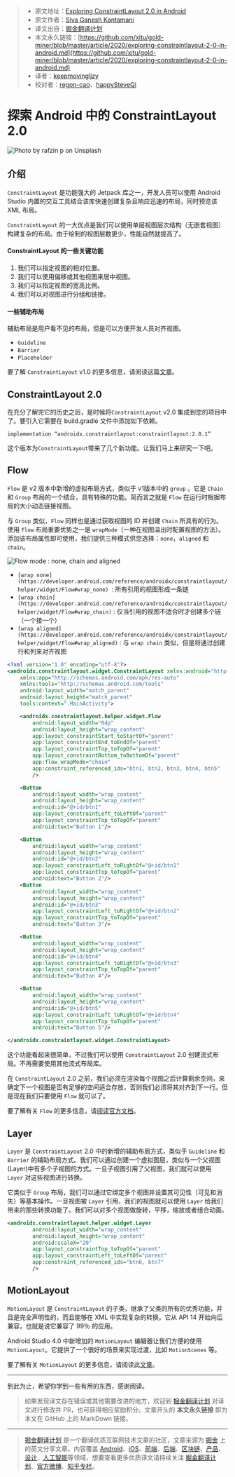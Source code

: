 > - 原文地址：[Exploring ConstraintLayout 2.0 in Android](https://medium.com/better-programming/exploring-constraintlayout-2-0-in-android-317584003ee9)
> - 原文作者：[Siva Ganesh Kantamani](https://medium.com/@sgkantamani)
> - 译文出自：[掘金翻译计划](https://github.com/xitu/gold-miner)
> - 本文永久链接：[https://github.com/xitu/gold-miner/blob/master/article/2020/exploring-constraintlayout-2-0-in-android.md](https://github.com/xitu/gold-miner/blob/master/article/2020/exploring-constraintlayout-2-0-in-android.md)
> - 译者：[keepmovingljzy](https://github.com/keepmovingljzy)
> - 校对者：[regon-cao](https://github.com/regon-cao)、[happySteveQi](https://github.com/happySteveQi)

# 探索 Android 中的 ConstraintLayout 2.0

![Photo by [rafzin p](https://unsplash.com/@rafzin?utm_source=medium&utm_medium=referral) on [Unsplash](https://unsplash.com?utm_source=medium&utm_medium=referral)](https://cdn-images-1.medium.com/max/8942/0*goSdyD-yGtjIfUCP)

## 介绍

`ConstraintLayout` 是功能强大的 Jetpack 库之一，开发人员可以使用 Android Studio 内置的交互工具结合该库快速创建复杂且响应迅速的布局，同时预览该 XML 布局。

 `ConstraintLayout` 的一大优点是我们可以使用单层视图层次结构（无嵌套视图）构建复杂的布局。由于绘制的视图层数更少，性能自然就提高了。

#### ConstraintLayout 的一些关键功能

1. 我们可以指定视图的相对位置。
2. 我们可以使用偏移或其他视图来居中视图。
3. 我们可以指定视图的宽高比例。
4. 我们可以对视图进行分组和链接。

#### 一些辅助布局

辅助布局是用户看不见的布局，但是可以方便开发人员对齐视图。

- `Guideline`
- `Barrier`
- `Placeholder`

要了解 `ConstraintLayout` v1.0 的更多信息，请阅读这篇[文章](https://medium.com/better-programming/essential-components-of-constraintlayout-7f4026a1eb87)。

## ConstraintLayout 2.0

在充分了解完它的历史之后，是时候将`ConstraintLayout` v2.0 集成到您的项目中了。要引入它需要在 build.gradle 文件中添加如下依赖。

```
implementation “androidx.constraintlayout:constraintlayout:2.0.1”
```

这个版本为`ConstraintLayout`带来了几个新功能。让我们马上来研究一下吧。

## Flow

`Flow` 是 v2 版本中新增的虚拟布局方式，类似于 v1版本中的 `group` 。它是 `Chain` 和 `Group` 布局的一个结合，具有特殊的功能。简而言之就是 `Flow` 在运行时根据布局的大小动态链接视图。

与 `Group` 类似，`Flow` 同样也是通过获取视图的 ID 并创建 `Chain` 所具有的行为。使用 `Flow` 布局重要优势之一是 `wrapMode`（一种在视图溢出时配置视图的方法）。添加该布局属性即可使用，我们提供三种模式供您选择：`none`，`aligned` 和 `chain`。

![Flow mode : none, chain and aligned](https://cdn-images-1.medium.com/max/2000/0*RK2f87Te_cm259Gg)

- `[wrap none](https://developer.android.com/reference/androidx/constraintlayout/helper/widget/Flow#wrap_none) `: 所有引用的视图形成一条链
- `[wrap chain](https://developer.android.com/reference/androidx/constraintlayout/helper/widget/Flow#wrap_chain)` : 仅当引用的视图不适合时才创建多个链（一个接一个）
- `[wrap aligned](https://developer.android.com/reference/androidx/constraintlayout/helper/widget/Flow#wrap_aligned)` : 与 `wrap chain` 类似，但是将通过创建行和列来对齐视图

```XML
<?xml version="1.0" encoding="utf-8"?>
<androidx.constraintlayout.widget.ConstraintLayout xmlns:android="http://schemas.android.com/apk/res/android"
    xmlns:app="http://schemas.android.com/apk/res-auto"
    xmlns:tools="http://schemas.android.com/tools"
    android:layout_width="match_parent"
    android:layout_height="match_parent"
    tools:context=".MainActivity">

    <androidx.constraintlayout.helper.widget.Flow
        android:layout_width="0dp"
        android:layout_height="wrap_content"
        app:layout_constraintStart_toStartOf="parent"
        app:layout_constraintEnd_toEndOf="parent"
        app:layout_constraintTop_toTopOf="parent"
        app:layout_constraintBottom_toBottomOf="parent"
        app:flow_wrapMode="chain"
        app:constraint_referenced_ids="btn1, btn2, btn3, btn4, btn5"
        />

    <Button
        android:layout_width="wrap_content"
        android:layout_height="wrap_content"
        android:id="@+id/btn1"
        app:layout_constraintLeft_toLeftOf="parent"
        app:layout_constraintTop_toTopOf="parent"
        android:text="Button 1"/>

    <Button
        android:layout_width="wrap_content"
        android:layout_height="wrap_content"
        android:id="@+id/btn2"
        app:layout_constraintLeft_toRightOf="@+id/btn1"
        app:layout_constraintTop_toTopOf="parent"
        android:text="Button 2"/>
    <Button
        android:layout_width="wrap_content"
        android:layout_height="wrap_content"
        android:id="@+id/btn3"
        app:layout_constraintLeft_toRightOf="@+id/btn2"
        app:layout_constraintTop_toTopOf="parent"
        android:text="Button 3"/>

    <Button
        android:layout_width="wrap_content"
        android:layout_height="wrap_content"
        android:id="@+id/btn4"
        app:layout_constraintLeft_toRightOf="@+id/btn3"
        app:layout_constraintTop_toTopOf="parent"
        android:text="Button 4"/>

    <Button
        android:layout_width="wrap_content"
        android:layout_height="wrap_content"
        android:id="@+id/btn5"
        app:layout_constraintLeft_toRightOf="@+id/btn4"
        app:layout_constraintTop_toTopOf="parent"
        android:text="Button 5"/>

</androidx.constraintlayout.widget.ConstraintLayout>
```

这个功能看起来很简单，不过我们可以使用 `ConstraintLayout` 2.0 创建流式布局。不再需要使用其他流式布局库。          

在 `ConstraintLayout` 2.0 之前，我们必须在渲染每个视图之后计算剩余空间，来确定下一个视图是否有足够的空间适合存放，否则我们必须将其对齐到下一行。但是现在我们只要使用 `Flow` 就可以了。

要了解有关 `Flow` 的更多信息，请[阅读官方文档](https://developer.android.com/reference/androidx/constraintlayout/helper/widget/Flow)。

## Layer

`Layer` 是 `ConstraintLayout` 2.0 中的新增的辅助布局方式，类似于 `Guideline` 和 `Barrier` 的辅助布局方式。我们可以通过创建一个虚拟图层，类似与一个父视图(Layer)中有多个子视图的方式。一旦子视图引用了父视图，我们就可以使用 `Layer` 对这些视图进行转换。

它类似于 `Group` 布局，我们可以通过它绑定多个视图并设置其可见性（可见和消失）等基本操作。一旦视图被 `Layer` 引用，我们的视图就可以使用 `Layer` 给我们带来的那些转换功能了。我们可以对多个视图做旋转，平移，缩放或者组合动画。

```XML
<androidx.constraintlayout.helper.widget.Layer
        android:layout_width="wrap_content"
        android:layout_height="wrap_content"
        android:scaleX="20"
        app:layout_constraintTop_toTopOf="parent"
        app:layout_constraintLeft_toLeftOf="parent"
        app:constraint_referenced_ids="btn6, btn7"
        />
```

## MotionLayout

`MotionLayout` 是 `ConstraintLayout` 的子类，继承了父类的所有的优秀功能，并且是完全声明性的，而且能够在 XML 中实现复杂的转换。它从 API 14 开始向后兼容，也就是说它兼容了 99％ 的应用。

Android Studio 4.0 中新增加的 `MotionLayout` 编辑器让我们方便的使用 `MotionLayout`。它提供了一个很好的场景来实现过渡，比如 `MotionScenes` 等。

要了解有关 `MotionLayout` 的更多信息，请阅读此[文章](https://medium.com/better-programming/beginners-guide-to-motion-layout-732395a7de7e)。

------

到此为止，希望你学到一些有用的东西，感谢阅读。

> 如果发现译文存在错误或其他需要改进的地方，欢迎到 [掘金翻译计划](https://github.com/xitu/gold-miner) 对译文进行修改并 PR，也可获得相应奖励积分。文章开头的 **本文永久链接** 即为本文在 GitHub 上的 MarkDown 链接。

------

> [掘金翻译计划](https://github.com/xitu/gold-miner) 是一个翻译优质互联网技术文章的社区，文章来源为 [掘金](https://juejin.im) 上的英文分享文章。内容覆盖 [Android](https://github.com/xitu/gold-miner#android)、[iOS](https://github.com/xitu/gold-miner#ios)、[前端](https://github.com/xitu/gold-miner#前端)、[后端](https://github.com/xitu/gold-miner#后端)、[区块链](https://github.com/xitu/gold-miner#区块链)、[产品](https://github.com/xitu/gold-miner#产品)、[设计](https://github.com/xitu/gold-miner#设计)、[人工智能](https://github.com/xitu/gold-miner#人工智能)等领域，想要查看更多优质译文请持续关注 [掘金翻译计划](https://github.com/xitu/gold-miner)、[官方微博](http://weibo.com/juejinfanyi)、[知乎专栏](https://zhuanlan.zhihu.com/juejinfanyi)。
